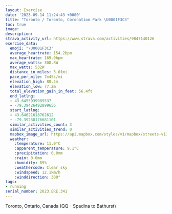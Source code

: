 ```yaml
---
layout: Exercise
date: '2023-09-14 11:24:43 +0000'
title: "Toronto / Toronto, Coronation Park \U0001F3C3"
toc: true
image:
description:
strava_activity_url: https://www.strava.com/activities/9847140126
exercise_data:
  emoji: "\U0001F3C3"
  average_heartrate: 154.2bpm
  max_heartrate: 169.0bpm
  average_watts: 308.8W
  max_watts: 532W
  distance_in_miles: 3.01mi
  pace_per_mile: 7m45s/mi
  elevation_high: 88.4m
  elevation_low: 77.2m
  total_elevation_gain_in_feet: 56.4ft
  end_latlng:
  - 43.6455939989537
  - -79.39426492899656
  start_latlng:
  - 43.64621618762612
  - -79.39238176681101
  similar_activities_count: 3
  similar_activities_trend: 0
  mapbox_image_url: https://api.mapbox.com/styles/v1/mapbox/streets-v11/static/path-5+787af2-1.0(kfkiG%60uqcNr%40UlAg%40n%40%5BhA_%40%60AQb%40WzDiAh%40KbA%5BDGRM%60AYjBq%40bBc%40FBP%5CXULIf%40Sb%40IlB_AVIJ%40BBDPDh%40Rz%40TzAd%40nJN%7CA%5EzBb%40tBjAhEHTxBbDRf%40h%40l%40Xd%40h%40lAdC%60GFJ%5CVFJR%60AZj%40%40NCPg%40%7C%40%7B%40x%40a%40f%40%5D%5CQVWf%40G%5EFp%40BNX%60AJRHFlA%5C%60Ab%40d%40Aj%40Ld%40Tb%40XRRLRFVFn%40Eq%40IWMSWUkAk%40_%40Ii%40CSE%7DBaAQKIKKWQoA%3Fc%40FYJUX%5D%5Es%40h%40o%40f%40a%40PU%60%40w%40%40WCMg%40w%40GU%3FKIOCQGCGIE_%40Ok%40_C%7DE%7D%40uB%5BuAIKUS%5Bq%40q%40%7D%40Wi%40M_%40K%7D%40EwB%3Fu%40McBW%7DGOiBAqAQsCE_%40GQI%3Fa%40Nw%40L%5DEWNMk%40MMK%3Fu%40XI%3FMCKHKRi%40RsAX%5BLQSIAmAf%40eBh%40cAVqAn%40qCj%40yCbA%5DDg%40T_Cv%40),pin-s-s+e5b22e(-79.39425,43.64406),pin-s-f+89ae00(-79.39400000000002,43.643539999999994)/auto/800x800?access_token=pk.eyJ1Ijoiam9zaGJlY2ttYW4iLCJhIjoiY205eWR2aDd1MWZ6djJrbXc4a3M0bWZleiJ9.XiG9OWkNcZk2QzjJbxLB4A
  weather:
    :temperature: 11.0°C
    :apparent_temperature: 9.1°C
    :precipitation: 0.0mm
    :rain: 0.0mm
    :humidity: 89%
    :weathercode: Clear sky
    :windspeed: 12.1km/h
    :winddirection: 300°
tags:
- running
serial_number: 2023.ERE.341
---
```

Toronto, Ontario, Canada (QQ - Spadina to Bathurst)
